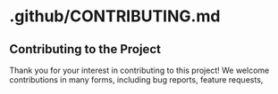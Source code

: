 # .github/CONTRIBUTING.md

## Contributing to the Project

Thank you for your interest in contributing to this project! We welcome contributions in many forms, including bug reports, feature requests,

